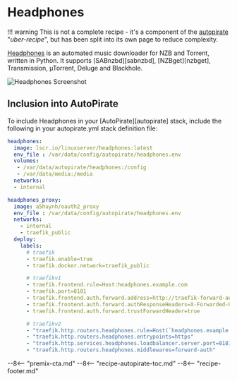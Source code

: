# Headphones

!!! warning
    This is not a complete recipe - it's a component of the [autopirate](/recipes/autopirate/) "_uber-recipe_", but has been split into its own page to reduce complexity.

[Headphones](https://github.com/rembo10/headphones) is an automated music downloader for NZB and Torrent, written in Python. It supports [SABnzbd][sabnzbd], [NZBget][nzbget], Transmission, µTorrent, Deluge and Blackhole.

![Headphones Screenshot](../../images/headphones.png)

## Inclusion into AutoPirate

To include Headphones in your [AutoPirate][autopirate] stack, include the following in your autopirate.yml stack definition file:

```yaml
headphones:
  image: lscr.io/linuxserver/headphones:latest
  env_file : /var/data/config/autopirate/headphones.env
  volumes:
   - /var/data/autopirate/headphones:/config
   - /var/data/media:/media
  networks:
  - internal

headphones_proxy:
  image: a5huynh/oauth2_proxy
  env_file : /var/data/config/autopirate/headphones.env
  networks:
    - internal
    - traefik_public
  deploy:
    labels:
      # traefik
      - traefik.enable=true
      - traefik.docker.network=traefik_public

      # traefikv1
      - traefik.frontend.rule=Host:headphones.example.com
      - traefik.port=8181
      - traefik.frontend.auth.forward.address=http://traefik-forward-auth:4181
      - traefik.frontend.auth.forward.authResponseHeaders=X-Forwarded-User
      - traefik.frontend.auth.forward.trustForwardHeader=true        

      # traefikv2
      - "traefik.http.routers.headphones.rule=Host(`headphones.example.com`)"
      - "traefik.http.routers.headphones.entrypoints=https"
      - "traefik.http.services.headphones.loadbalancer.server.port=8181"
      - "traefik.http.routers.headphones.middlewares=forward-auth"
```

--8<-- "premix-cta.md"
--8<-- "recipe-autopirate-toc.md"
--8<-- "recipe-footer.md"
